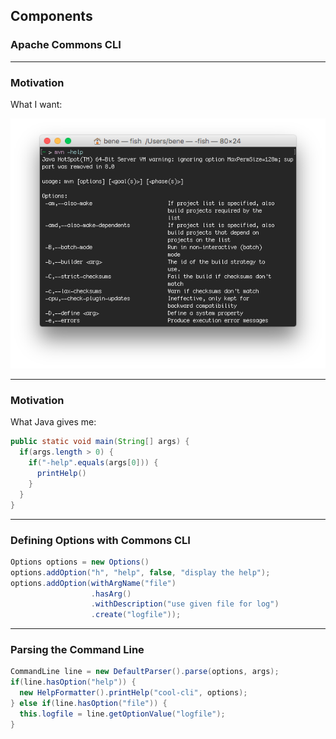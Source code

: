 <!-- .slide: data-background="img/background-violet-orig.jpg" data-state="intro" class="center" -->
## Components <!-- .element: class="heading" style="text-align: center;"-->
### Apache Commons CLI <!-- .element: class="heading" style="text-align: center;"-->

---

### Motivation

What I want:

<!-- .slide: class="center" -->

![](img/mvn-cmdline.png)

---

### Motivation

What Java gives me:

```java
public static void main(String[] args) {
  if(args.length > 0) {
    if("-help".equals(args[0])) {
      printHelp()
    }
  }
}
```

---

### Defining Options with Commons CLI

```java
Options options = new Options()
options.addOption("h", "help", false, "display the help");
options.addOption(withArgName("file")
                  .hasArg()
                  .withDescription("use given file for log")
                  .create("logfile"));
```

---

### Parsing the Command Line

```java
CommandLine line = new DefaultParser().parse(options, args);
if(line.hasOption("help")) {
  new HelpFormatter().printHelp("cool-cli", options);
} else if(line.hasOption("file")) {
  this.logfile = line.getOptionValue("logfile");
}

```